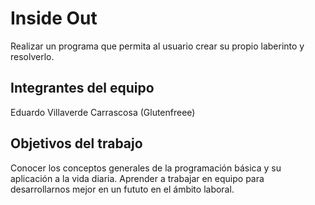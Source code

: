 # Inside Out
Realizar un programa que permita al usuario crear su propio laberinto y resolverlo. 

## Integrantes del equipo
Eduardo Villaverde Carrascosa (Glutenfreee)


## Objetivos del trabajo
Conocer los conceptos generales de la programación básica y su aplicación a la vida diaria.
Aprender a trabajar en equipo para desarrollarnos mejor en un fututo en el ámbito laboral.
